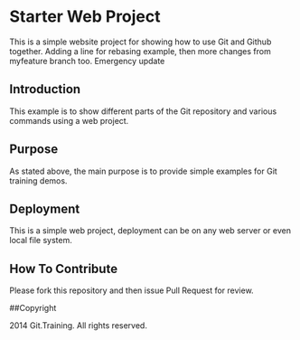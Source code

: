 # Starter Web Project

This is a simple website project for showing how to use Git and Github together. Adding a line for rebasing example, then more changes from myfeature branch too. Emergency update

## Introduction

This example is to show different parts of the Git repository and various commands using a web project.

## Purpose

As stated above, the main purpose is to provide simple examples for Git training demos.

## Deployment

This is a simple web project, deployment can be on any web server or even local file system.

## How To Contribute

Please fork this repository and then issue Pull Request for review.

##Copyright

2014 Git.Training. All rights reserved.